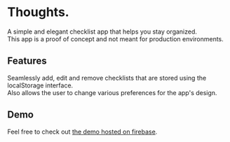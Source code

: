 # Thoughts.

A simple and elegant checklist app that helps you stay organized.\
This app is a proof of concept and not meant for production environments.

## Features

Seamlessly add, edit and remove checklists that are stored using the localStorage interface.\
Also allows the user to change various preferences for the app's design.

## Demo

Feel free to check out [the demo hosted on firebase](https://checklist-vuejs-ac7ea.web.app//).
